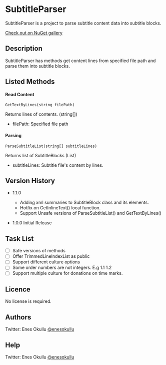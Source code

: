 # SubtitleParser

SubtitleParser is a project to parse subtitle content data into subtitle blocks.

[Check out on NuGet gallery](https://www.nuget.org/packages/SubtitleParser/)

## Description

SubtitleParser has methods get content lines from specified file path and parse them into subtitle blocks.

## Listed Methods

#### Read Content
```
GetTextByLines(string filePath)
```

Returns lines of contents. (string[])

* filePath: Specified file path

#### Parsing
```
ParseSubtitleList(string[] subtitleLines)
```

Returns list of SubtitleBlocks (List<SubtitleBlock>)

* subtitleLines: Subtitle file's content by lines.

## Version History

* 1.1.0
  * Adding xml summaries to SubtitleBlock class and its elements.
  * Hotfix on GetInlineText() local function.
  * Support Unsafe versions of ParseSubtitleList() and GetTextByLines()

* 1.0.0 Initial Release

## Task List
- [ ] Safe versions of methods
- [ ] Offer TrimmedLineIndexList as public
- [ ] Support different culture options
- [ ] Some order numbers are not integers. E.g 1.1 1.2
- [ ] Support multiple culture for donations on time marks.

## Licence
No license is required.

## Authors
Twitter: Enes Okullu [@enesokullu](https://twitter.com/EnesOkullu)

## Help
Twitter: Enes Okullu [@enesokullu](https://twitter.com/EnesOkullu)
